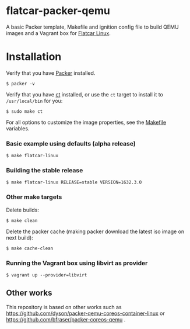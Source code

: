 # flatcar-packer-qemu

A basic Packer template, Makefile and ignition config file to build QEMU images and a Vagrant box for [Flatcar Linux](https://flatcar-linux.org/).

# Installation
Verify that you have [Packer](https://www.packer.io/intro/getting-started/install.html) installed.

```
$ packer -v
```

Verify that you have [ct](https://github.com/coreos/container-linux-config-transpiler) installed, or use the `ct` target to install it to `/usr/local/bin` for you:
```
$ sudo make ct
```

For all options to customize the image properties, see the [Makefile](Makefile) variables.

### Basic example using defaults (alpha release)

```
$ make flatcar-linux
```

### Building the stable release
```
$ make flatcar-linux RELEASE=stable VERSION=1632.3.0
```

### Other make targets

Delete builds:

```
$ make clean
```

Delete the packer cache (making packer download the latest iso image on next build):

```
$ make cache-clean
```

### Running the Vagrant box using libvirt as provider

```
$ vagrant up --provider=libvirt
```

## Other works

This repository is based on other works such as https://github.com/dyson/packer-qemu-coreos-container-linux or https://github.com/bfraser/packer-coreos-qemu .

